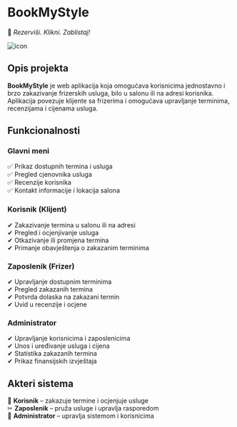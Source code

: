 # **BookMyStyle**  
📌 *Rezerviši. Klikni. Zablistaj!*  

![icon](https://github.com/user-attachments/assets/caf33500-b093-4291-8dbf-d4244acac0b0)

## **Opis projekta**  
**BookMyStyle** je web aplikacija koja omogućava korisnicima jednostavno i brzo zakazivanje frizerskih usluga, bilo u salonu ili na adresi korisnika. Aplikacija povezuje klijente sa frizerima i omogućava upravljanje terminima, recenzijama i cijenama usluga.  

## **Funkcionalnosti**  

### **Glavni meni**  
✅ Prikaz dostupnih termina i usluga  
✅ Pregled cjenovnika usluga  
✅ Recenzije korisnika  
✅ Kontakt informacije i lokacija salona  

### **Korisnik (Klijent)**  
✔ Zakazivanje termina u salonu ili na adresi  
✔ Pregled i ocjenjivanje usluga  
✔ Otkazivanje ili promjena termina  
✔ Primanje obavještenja o zakazanim terminima  

### **Zaposlenik (Frizer)**  
✔ Upravljanje dostupnim terminima  
✔ Pregled zakazanih termina  
✔ Potvrda dolaska na zakazani termin  
✔ Uvid u recenzije i ocjene  

### **Administrator**  
✔ Upravljanje korisnicima i zaposlenicima  
✔ Unos i uređivanje usluga i cijena  
✔ Statistika zakazanih termina  
✔ Prikaz finansijskih izvještaja  

 

## **Akteri sistema**  
👤 **Korisnik** – zakazuje termine i ocjenjuje usluge  
✂ **Zaposlenik** – pruža usluge i upravlja rasporedom  
🔧 **Administrator** – upravlja sistemom i korisnicima 

